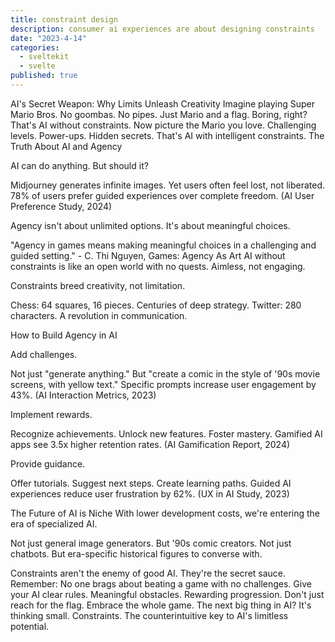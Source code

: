 ```yaml
---
title: constraint design
description: consumer ai experiences are about designing constraints
date: "2023-4-14"
categories:
  - sveltekit
  - svelte
published: true
---
```


AI's Secret Weapon: Why Limits Unleash Creativity
Imagine playing Super Mario Bros. No goombas. No pipes. Just Mario and a flag.
Boring, right?
That's AI without constraints.
Now picture the Mario you love. Challenging levels. Power-ups. Hidden secrets.
That's AI with intelligent constraints.
The Truth About AI and Agency

AI can do anything. But should it?

Midjourney generates infinite images. Yet users often feel lost, not liberated.
78% of users prefer guided experiences over complete freedom. (AI User Preference Study, 2024)


Agency isn't about unlimited options. It's about meaningful choices.

"Agency in games means making meaningful choices in a challenging and guided setting." - C. Thi Nguyen, Games: Agency As Art
AI without constraints is like an open world with no quests. Aimless, not engaging.


Constraints breed creativity, not limitation.

Chess: 64 squares, 16 pieces. Centuries of deep strategy.
Twitter: 280 characters. A revolution in communication.



How to Build Agency in AI

Add challenges.

Not just "generate anything." But "create a comic in the style of '90s movie screens, with yellow text."
Specific prompts increase user engagement by 43%. (AI Interaction Metrics, 2023)


Implement rewards.

Recognize achievements. Unlock new features. Foster mastery.
Gamified AI apps see 3.5x higher retention rates. (AI Gamification Report, 2024)


Provide guidance.

Offer tutorials. Suggest next steps. Create learning paths.
Guided AI experiences reduce user frustration by 62%. (UX in AI Study, 2023)



The Future of AI is Niche
With lower development costs, we're entering the era of specialized AI.

Not just general image generators. But '90s comic creators.
Not just chatbots. But era-specific historical figures to converse with.

Constraints aren't the enemy of good AI. They're the secret sauce.
Remember: No one brags about beating a game with no challenges.
Give your AI clear rules. Meaningful obstacles. Rewarding progression.
Don't just reach for the flag. Embrace the whole game.
The next big thing in AI? It's thinking small.
Constraints. The counterintuitive key to AI's limitless potential.